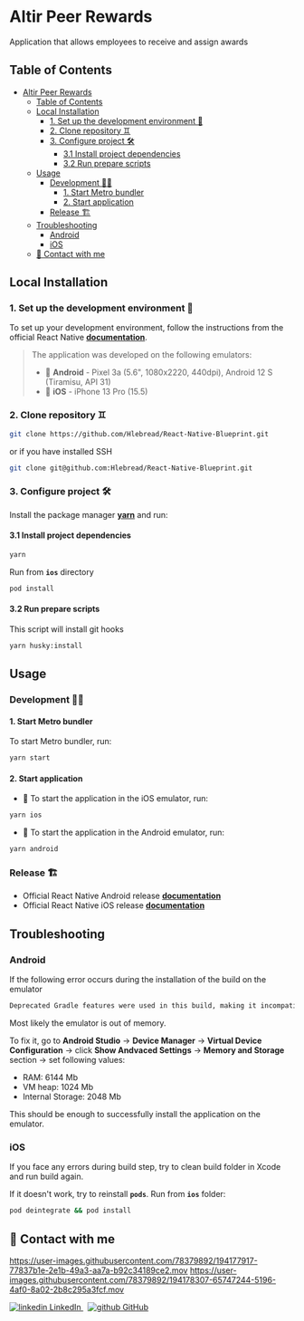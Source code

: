 # Altir Peer Rewards

Application that allows employees to receive and assign awards

## Table of Contents

- [Altir Peer Rewards](#altir-peer-rewards)
  - [Table of Contents](#table-of-contents)
  - [Local Installation](#local-installation)
    - [1. Set up the development environment 🌳](#1-set-up-the-development-environment-)
    - [2. Clone repository ♊](#2-clone-repository-)
    - [3. Configure project 🛠️](#3-configure-project-️)
      - [3.1 Install project dependencies](#31-install-project-dependencies)
      - [3.2 Run prepare scripts](#32-run-prepare-scripts)
  - [Usage](#usage)
    - [Development 🧑‍💻](#development-)
      - [1. Start Metro bundler](#1-start-metro-bundler)
      - [2. Start application](#2-start-application)
    - [Release 🏗️](#release-️)
  - [Troubleshooting](#troubleshooting)
    - [Android](#android)
    - [iOS](#ios)
  - [🤝 Contact with me](#-contact-with-me)

## Local Installation

### 1. Set up the development environment 🌳

To set up your development environment, follow the instructions from the official React Native [**documentation**](https://reactnative.dev/docs/environment-setup).

> The application was developed on the following emulators:
>
> - 🤖 **Android** - Pixel 3a (5.6", 1080x2220, 440dpi), Android 12 S (Tiramisu, API 31)
> -  **iOS** - iPhone 13 Pro (15.5)

### 2. Clone repository ♊

```bash
git clone https://github.com/Hlebread/React-Native-Blueprint.git
```

or if you have installed SSH

```bash
git clone git@github.com:Hlebread/React-Native-Blueprint.git
```

### 3. Configure project 🛠️

Install the package manager [**yarn**](https://yarnpkg.com/getting-started/install) and run:

#### 3.1 Install project dependencies

```bash
yarn
```

Run from **`ios`** directory

```bash
pod install
```

#### 3.2 Run prepare scripts

This script will install git hooks

```bash
yarn husky:install
```

## Usage

### Development 🧑‍💻

#### 1. Start Metro bundler

To start Metro bundler, run:

```bash
yarn start
```

#### 2. Start application

-  To start the application in the iOS emulator, run:

```bash
yarn ios
```

- 🤖 To start the application in the Android emulator, run:

```bash
yarn android
```

### Release 🏗️

- Official React Native Android release [**documentation**](https://reactnative.dev/docs/signed-apk-android)
- Official React Native iOS release [**documentation**](https://reactnative.dev/docs/publishing-to-app-store)

## Troubleshooting

### Android

If the following error occurs during the installation of the build on the emulator

```bash
Deprecated Gradle features were used in this build, making it incompatible with Gradle 8.0.
```

Most likely the emulator is out of memory.

To fix it, go to **Android Studio** &rarr; **Device Manager** &rarr; **Virtual Device Configuration** &rarr; click **Show Andvaced Settings** &rarr; **Memory and Storage** section &rarr; set following values:

- RAM: 6144 Mb
- VM heap: 1024 Mb
- Internal Storage: 2048 Mb

This should be enough to successfully install the application on the emulator.

### iOS

If you face any errors during build step, try to clean build folder in Xcode and run build again.

If it doesn't work, try to reinstall **`pods`**.
Run from **`ios`** folder:

```bash
pod deintegrate && pod install
```

## 🤝 Contact with me

https://user-images.githubusercontent.com/78379892/194177917-77837b1e-2e1b-49a3-aa7a-b92c34189ce2.mov
https://user-images.githubusercontent.com/78379892/194178307-65747244-5196-4af0-8a02-2b8c295a3fcf.mov

<p>
  <a href="https://www.linkedin.com/in/gleb-makhankov/" rel="nofollow noreferrer">
    <img src="https://i.stack.imgur.com/gVE0j.png" alt="linkedin"> LinkedIn
  </a> &nbsp;
  <a href="https://github.com/Hlebread/" rel="nofollow noreferrer">
    <img src="https://i.stack.imgur.com/tskMh.png" alt="github"> GitHub
  </a>
</p>
